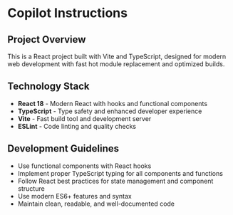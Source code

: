 # Copilot Instructions

<!-- Use this file to provide workspace-specific custom instructions to Copilot. For more details, visit https://code.visualstudio.com/docs/copilot/copilot-customization#_use-a-githubcopilotinstructionsmd-file -->

## Project Overview
This is a React project built with Vite and TypeScript, designed for modern web development with fast hot module replacement and optimized builds.

## Technology Stack
- **React 18** - Modern React with hooks and functional components
- **TypeScript** - Type safety and enhanced developer experience
- **Vite** - Fast build tool and development server
- **ESLint** - Code linting and quality checks

## Development Guidelines
- Use functional components with React hooks
- Implement proper TypeScript typing for all components and functions
- Follow React best practices for state management and component structure
- Use modern ES6+ features and syntax
- Maintain clean, readable, and well-documented code
